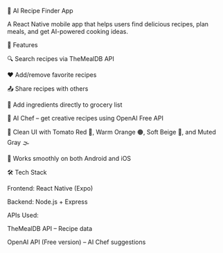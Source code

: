 🍴 AI Recipe Finder App

A React Native mobile app that helps users find delicious recipes, plan meals, and get AI-powered cooking ideas.

🚀 Features

🔍 Search recipes via TheMealDB API

❤️ Add/remove favorite recipes

📤 Share recipes with others

🛒 Add ingredients directly to grocery list

🤖 AI Chef – get creative recipes using OpenAI Free API

🎨 Clean UI with Tomato Red 🍅, Warm Orange 🟠, Soft Beige 🤍, and Muted Gray 🌫️

📱 Works smoothly on both Android and iOS

🛠️ Tech Stack

Frontend: React Native (Expo)

Backend: Node.js + Express

APIs Used:

TheMealDB API
 – Recipe data

OpenAI API (Free version) – AI Chef suggestions
